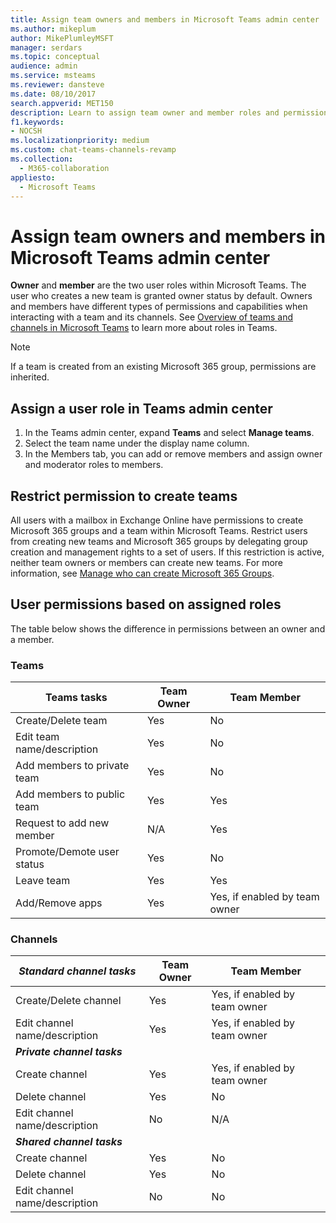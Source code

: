 ```yaml
---
title: Assign team owners and members in Microsoft Teams admin center
ms.author: mikeplum
author: MikePlumleyMSFT
manager: serdars
ms.topic: conceptual
audience: admin
ms.service: msteams
ms.reviewer: dansteve
ms.date: 08/10/2017
search.appverid: MET150
description: Learn to assign team owner and member roles and permissions in Microsoft Teams including permissions to create teams.
f1.keywords:
- NOCSH
ms.localizationpriority: medium
ms.custom: chat-teams-channels-revamp
ms.collection: 
  - M365-collaboration
appliesto: 
  - Microsoft Teams
---
```

# Assign team owners and members in Microsoft Teams admin center

**Owner** and **member** are the two user roles within Microsoft Teams. The user who creates a new team is granted owner status by default. Owners and members have different types of permissions and capabilities when interacting with a team and its channels. See [Overview of teams and channels in Microsoft Teams](teams-channels-overview.md) to learn more about roles in Teams.

> [!NOTE]
> If a team is created from an existing Microsoft 365 group, permissions are inherited.

## Assign a user role in Teams admin center

1. In the Teams admin center, expand **Teams** and select **Manage teams**.
2. Select the team name under the display name column.
3. In the Members tab, you can add or remove members and assign owner and moderator roles to members.

## Restrict permission to create teams

All users with a mailbox in Exchange Online have permissions to create Microsoft 365 groups and a team within Microsoft Teams. Restrict users from creating new teams and Microsoft 365 groups by delegating group creation and management rights to a set of users. If this restriction is active, neither team owners or members can create new teams. For more information, see [Manage who can create Microsoft 365 Groups](https://support.office.com/article/manage-who-can-create-office-365-groups-4c46c8cb-17d0-44b5-9776-005fced8e618).

## User permissions based on assigned roles

The table below shows the difference in permissions between an owner and a member.

### Teams

|Teams tasks| Team Owner | Team Member |
|---------|---------|---------|
|Create/Delete team  |    Yes     |     No    |
|Edit team name/description   |     Yes    |     No     |
|Add members to private team    |     Yes    |  No |
|Add members to public team    |     Yes    |     Yes   |
|Request to add new member   |     N/A    |    Yes   |
|Promote/Demote user status | Yes | No |
|Leave team  |    Yes     |     Yes    |
|Add/Remove apps   |     Yes    |     Yes, if enabled by team owner     |

### Channels

|***Standard channel tasks*** | **Team Owner** | **Team Member**|
|----|----|----|
|Create/Delete channel  |     Yes    |    Yes, if enabled by team owner      |
|Edit channel name/description    |    Yes     |     Yes, if enabled by team owner    |
|***Private channel tasks***|
|Create channel    |    Yes     |    Yes, if enabled by team owner      |
|Delete channel    |    Yes     |    No     |
|Edit channel name/description |     No    |    N/A     |
|***Shared channel tasks***
|Create channel    |    Yes     |     No    |
|Delete channel | Yes | No |
|Edit channel name/description    |    No     |     No    |
